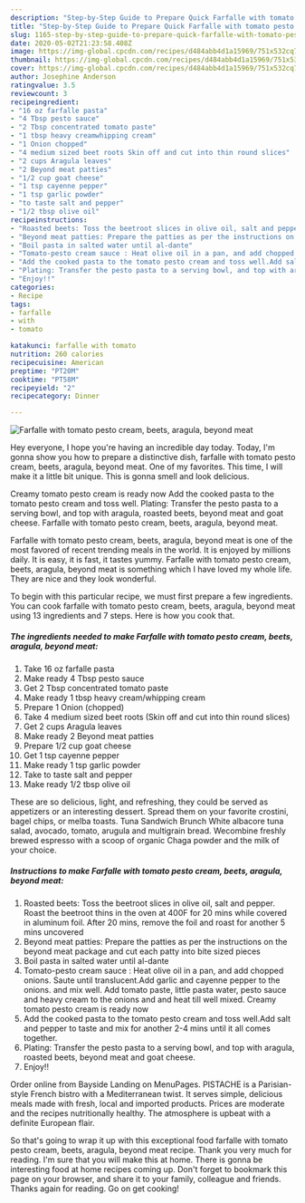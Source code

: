 ```yaml
---
description: "Step-by-Step Guide to Prepare Quick Farfalle with tomato pesto cream, beets, aragula, beyond meat"
title: "Step-by-Step Guide to Prepare Quick Farfalle with tomato pesto cream, beets, aragula, beyond meat"
slug: 1165-step-by-step-guide-to-prepare-quick-farfalle-with-tomato-pesto-cream-beets-aragula-beyond-meat
date: 2020-05-02T21:23:58.408Z
image: https://img-global.cpcdn.com/recipes/d484abb4d1a15969/751x532cq70/farfalle-with-tomato-pesto-cream-beets-aragula-beyond-meat-recipe-main-photo.jpg
thumbnail: https://img-global.cpcdn.com/recipes/d484abb4d1a15969/751x532cq70/farfalle-with-tomato-pesto-cream-beets-aragula-beyond-meat-recipe-main-photo.jpg
cover: https://img-global.cpcdn.com/recipes/d484abb4d1a15969/751x532cq70/farfalle-with-tomato-pesto-cream-beets-aragula-beyond-meat-recipe-main-photo.jpg
author: Josephine Anderson
ratingvalue: 3.5
reviewcount: 3
recipeingredient:
- "16 oz farfalle pasta"
- "4 Tbsp pesto sauce"
- "2 Tbsp concentrated tomato paste"
- "1 tbsp heavy creamwhipping cream"
- "1 Onion chopped"
- "4 medium sized beet roots Skin off and cut into thin round slices"
- "2 cups Aragula leaves"
- "2 Beyond meat patties"
- "1/2 cup goat cheese"
- "1 tsp cayenne pepper"
- "1 tsp garlic powder"
- "to taste salt and pepper"
- "1/2 tbsp olive oil"
recipeinstructions:
- "Roasted beets: Toss the beetroot slices in olive oil, salt and pepper. Roast the beetroot thins in the oven at 400F for 20 mins while covered in aluminum foil. After 20 mins, remove the foil and roast for another 5 mins uncovered"
- "Beyond meat patties: Prepare the patties as per the instructions on the beyond meat package and cut each patty into bite sized pieces"
- "Boil pasta in salted water until al-dante"
- "Tomato-pesto cream sauce : Heat olive oil in a pan, and add chopped onions. Saute until translucent.Add garlic and cayenne pepper to the onions. and mix well. Add tomato paste, little pasta water, pesto sauce and heavy cream to the onions and and heat till well mixed. Creamy tomato pesto cream is ready now"
- "Add the cooked pasta to the tomato pesto cream and toss well.Add salt and pepper to taste and mix for another 2-4 mins until it all comes together."
- "Plating: Transfer the pesto pasta to a serving bowl, and top with aragula, roasted beets, beyond meat and goat cheese."
- "Enjoy!!"
categories:
- Recipe
tags:
- farfalle
- with
- tomato

katakunci: farfalle with tomato 
nutrition: 260 calories
recipecuisine: American
preptime: "PT20M"
cooktime: "PT58M"
recipeyield: "2"
recipecategory: Dinner

---
```



![Farfalle with tomato pesto cream, beets, aragula, beyond meat](https://img-global.cpcdn.com/recipes/d484abb4d1a15969/751x532cq70/farfalle-with-tomato-pesto-cream-beets-aragula-beyond-meat-recipe-main-photo.jpg)

Hey everyone, I hope you're having an incredible day today. Today, I'm gonna show you how to prepare a distinctive dish, farfalle with tomato pesto cream, beets, aragula, beyond meat. One of my favorites. This time, I will make it a little bit unique. This is gonna smell and look delicious.

Creamy tomato pesto cream is ready now Add the cooked pasta to the tomato pesto cream and toss well. Plating: Transfer the pesto pasta to a serving bowl, and top with aragula, roasted beets, beyond meat and goat cheese. Farfalle with tomato pesto cream, beets, aragula, beyond meat.

Farfalle with tomato pesto cream, beets, aragula, beyond meat is one of the most favored of recent trending meals in the world. It is enjoyed by millions daily. It is easy, it is fast, it tastes yummy. Farfalle with tomato pesto cream, beets, aragula, beyond meat is something which I have loved my whole life. They are nice and they look wonderful.


To begin with this particular recipe, we must first prepare a few ingredients. You can cook farfalle with tomato pesto cream, beets, aragula, beyond meat using 13 ingredients and 7 steps. Here is how you cook that.

<!--inarticleads1-->

##### The ingredients needed to make Farfalle with tomato pesto cream, beets, aragula, beyond meat:

1. Take 16 oz farfalle pasta
1. Make ready 4 Tbsp pesto sauce
1. Get 2 Tbsp concentrated tomato paste
1. Make ready 1 tbsp heavy cream/whipping cream
1. Prepare 1 Onion (chopped)
1. Take 4 medium sized beet roots (Skin off and cut into thin round slices)
1. Get 2 cups Aragula leaves
1. Make ready 2 Beyond meat patties
1. Prepare 1/2 cup goat cheese
1. Get 1 tsp cayenne pepper
1. Make ready 1 tsp garlic powder
1. Take to taste salt and pepper
1. Make ready 1/2 tbsp olive oil


These are so delicious, light, and refreshing, they could be served as appetizers or an interesting dessert. Spread them on your favorite crostini, bagel chips, or melba toasts. Tuna Sandwich Brunch White albacore tuna salad, avocado, tomato, arugula and multigrain bread. Wecombine freshly brewed espresso with a scoop of organic Chaga powder and the milk of your choice. 

<!--inarticleads2-->

##### Instructions to make Farfalle with tomato pesto cream, beets, aragula, beyond meat:

1. Roasted beets: Toss the beetroot slices in olive oil, salt and pepper. Roast the beetroot thins in the oven at 400F for 20 mins while covered in aluminum foil. After 20 mins, remove the foil and roast for another 5 mins uncovered
1. Beyond meat patties: Prepare the patties as per the instructions on the beyond meat package and cut each patty into bite sized pieces
1. Boil pasta in salted water until al-dante
1. Tomato-pesto cream sauce : Heat olive oil in a pan, and add chopped onions. Saute until translucent.Add garlic and cayenne pepper to the onions. and mix well. Add tomato paste, little pasta water, pesto sauce and heavy cream to the onions and and heat till well mixed. Creamy tomato pesto cream is ready now
1. Add the cooked pasta to the tomato pesto cream and toss well.Add salt and pepper to taste and mix for another 2-4 mins until it all comes together.
1. Plating: Transfer the pesto pasta to a serving bowl, and top with aragula, roasted beets, beyond meat and goat cheese.
1. Enjoy!!


Order online from Bayside Landing on MenuPages. PISTACHE is a Parisian-style French bistro with a Mediterranean twist. It serves simple, delicious meals made with fresh, local and imported products. Prices are moderate and the recipes nutritionally healthy. The atmosphere is upbeat with a definite European flair. 

So that's going to wrap it up with this exceptional food farfalle with tomato pesto cream, beets, aragula, beyond meat recipe. Thank you very much for reading. I'm sure that you will make this at home. There is gonna be interesting food at home recipes coming up. Don't forget to bookmark this page on your browser, and share it to your family, colleague and friends. Thanks again for reading. Go on get cooking!
